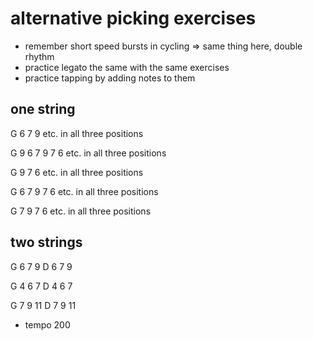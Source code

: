 # alternative picking exercises

- remember short speed bursts in cycling => same thing here, double rhythm
- practice legato the same with the same exercises
- practice tapping by adding notes to them


## one string

G 6 7 9
etc. in all three positions

G 9 6 7 9 7 6
etc. in all three positions

G 9 7 6
etc. in all three positions

G 6 7 9 7 6
etc. in all three positions

G 7 9 7 6
etc. in all three positions


## two strings

G 6 7 9
D 6 7 9

G 4 6 7
D 4 6 7

G 7 9 11
D 7 9 11

- tempo 200

